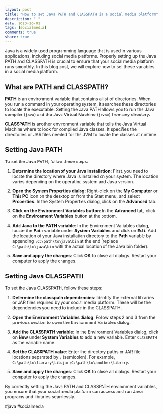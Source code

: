 ```yaml
---
layout: post
title: "How to set Java PATH and CLASSPATH in a social media platform"
description: " "
date: 2023-10-01
tags: [socialmedia]
comments: true
share: true
---
```


Java is a widely used programming language that is used in various applications, including social media platforms. Properly setting up the Java PATH and CLASSPATH is crucial to ensure that your social media platform runs smoothly. In this blog post, we will explore how to set these variables in a social media platform.

## What are PATH and CLASSPATH?

**PATH** is an environment variable that contains a list of directories. When you run a command in your operating system, it searches these directories to locate the executable. Setting the Java PATH allows you to run the Java compiler (`java`) and the Java Virtual Machine (`javac`) from any directory.

**CLASSPATH** is another environment variable that tells the Java Virtual Machine where to look for compiled Java classes. It specifies the directories or JAR files needed for the JVM to locate the classes at runtime.

## Setting Java PATH

To set the Java PATH, follow these steps:

1. **Determine the location of your Java installation**: First, you need to locate the directory where Java is installed on your system. The location varies depending on the operating system and Java version.

2. **Open the System Properties dialog**: Right-click on the **My Computer** or **This PC** icon on the desktop or from the Start menu, and select **Properties**. In the System Properties dialog, click on the **Advanced** tab.

3. **Click on the Environment Variables button**: In the **Advanced** tab, click on the **Environment Variables** button at the bottom.

4. **Add Java to the PATH variable**: In the Environment Variables dialog, locate the **Path** variable under **System Variables** and click on **Edit**. Add the location of your Java installation directory to the **Path** variable by appending `;C:\path\to\java\bin` at the end (replace `C:\path\to\java\bin` with the actual location of the Java bin folder).

5. **Save and apply the changes**: Click **OK** to close all dialogs. Restart your computer to apply the changes.

## Setting Java CLASSPATH

To set the Java CLASSPATH, follow these steps:

1. **Determine the classpath dependencies**: Identify the external libraries or JAR files required by your social media platform. These will be the dependencies you need to include in the CLASSPATH.

2. **Open the Environment Variables dialog**: Follow steps 2 and 3 from the previous section to open the Environment Variables dialog.

3. **Add the CLASSPATH variable**: In the Environment Variables dialog, click on **New** under **System Variables** to add a new variable. Enter `CLASSPATH` as the variable name.

4. **Set the CLASSPATH value**: Enter the directory paths or JAR file locations separated by `;` (semicolon). For example, `C:\path\to\library\lib.jar;C:\path\to\another\library`.

5. **Save and apply the changes**: Click **OK** to close all dialogs. Restart your computer to apply the changes.

By correctly setting the Java PATH and CLASSPATH environment variables, you ensure that your social media platform can access and run Java programs and libraries seamlessly.

#java #socialmedia